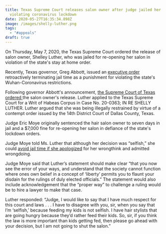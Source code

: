 ```yaml
---
title: Texas Supreme Court releases salon owner after judge jailed her for
  violating coronavirus lockdown
date: 2020-05-27T16:35:34.898Z
image: /images/shelly-luther.png
tags:
  - "#appeals"
draft: true
---
```

<p>On Thursday, May 7, 2020, the Texas Supreme Court ordered the release of salon owner, Shelley Luther, who was jailed for re-opening her salon in violation of the state's stay at home order.</p>

<!-- excerpt -->

<p>Recently, Texas governor, Greg Abbott, issued an <a rel="noreferrer noopener" href="https://www.msn.com/en-us/news/us/abbott-no-jail-time-for-texas-business-owners-who-violated-coronavirus-related-orders/ar-BB13Kle8" target="_blank">executive order</a> retroactively terminating jail time as a punishment for violating the state's Wuhan-Coronavirus restrictions.</p>

<p>Following governor Abbott's announcement, <a rel="noreferrer noopener" href="https://www.txcourts.gov/supreme/orders-opinions/2020/may/may-7-2020/" target="_blank">the Supreme Court of Texas ordered </a>the salon owner's release.  Luther applied to the Texas Supreme Court for a Writ of Habeas Corpus in Case No. 20-0363; IN RE SHELLY LUTHER.  Luther argued that she was being illegally restrained by virtue of a contempt order issued by the 14th District Court of Dallas County, Texas.</p>

<p>Judge Eric Moye originally sentenced the hair salon owner to seven days in jail and a $7,000 fine for re-opening her salon in defiance of the state's lockdown orders.</p>

<p>Judge Moye told Ms. Luther that although her decision was “selfish,” she could <a href="https://www.nationalreview.com/news/texas-judge-sentences-salon-owner-to-jail-time-after-she-refuses-to-apologize-for-selfish-decision-to-open/" target="_blank" rel="noreferrer noopener">avoid jail time if she apologized</a> for her wrongthink and admitted wrongdoing.</p>

<p>Judge Moye said that Luther’s statement should make clear “that you now see the error of your ways, and understand that the society cannot function where ones own belief in a concept of ‘liberty’ permits you to flaunt your disdain for the rulings of duly elected officials.” The statement would also include acknowledgement that the “proper way” to challenge a ruling would be to hire a lawyer to make that case.</p>

<p>Luther responded: “Judge, I would like to say that I have much respect for this court and laws . . . I have to disagree with you, sir, when you say that I’m ‘selfish,’ because feeding my kids is not selfish. I have hair stylists that are going hungry because they’d rather feed their kids. So, sir, if you think the law is more important than kids getting fed, then please go ahead with your decision, but I am not going to shut the salon.”</p>
